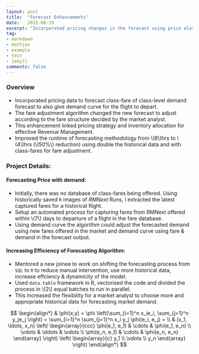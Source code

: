 ```yaml
---
layout: post
title:  "Forecast Enhancements"
date:   2015-08-10
excerpt: "Incorporated pricing changes in the forecast using price elasticity of demand to enhance inventory allocation."
tag:
- markdown 
- mathjax
- example
- test
- jekyll
comments: false
---
```


### Overview  

- Incorporated pricing data to forecast class-fare of class-level demand forecast to also give demand curve for the flight to depart.  
- The fare adjustment algorithm changed the new forecast to adjust according to the fare structure decided by the market analyst.  
- This enhancement linked pricing strategy and inventory allocation for effective Revenue Management.  
- Improved the runtime of forecasting methodology from \\(8\\)hrs to \\(4\\)hrs (\\(50\%\\) reduction) using double the historical data and with class-fares for fare adjustment.  


### Project Details:  

#### Forecasting Price with demand:  
- Initially, there was no database of class-fares being offered. Using historically saved `R` images of *RMNext* Runs, I extracted the latest captured fares for a historical flight.  
- Setup an automated process for capturing fares from RMNext offered within \\(7\\) days to departure of a flight in the fare database.  
- Using demand curve the algorithm could adjust the forecasted demand using new fares offered in the market and demand curve using fare & demand in the forecast output.  


#### Increasing Efficiency of Forecasting Algorithm:  
- Mentored a new joinee to work on shifting the forecasting process from `SQL` to `R` to reduce manual intervention, use more historical data, increase effciency & dynamicity of the model.  
- Used `data.table` framework in R, vectorised the code and divided the process in \\(2\\) equal batches to run in parallel.  
- This increased the flexibility for a market analyst to choose more and appropriate historical data for forecasting market demand.  

    

$$
\begin{align*}
  & \phi(x,y) = \phi \left(\sum_{i=1}^n x_ie_i, \sum_{j=1}^n y_je_j \right)
  = \sum_{i=1}^n \sum_{j=1}^n x_i y_j \phi(e_i, e_j) = \\
  & (x_1, \ldots, x_n) \left( \begin{array}{ccc}
      \phi(e_1, e_1) & \cdots & \phi(e_1, e_n) \\
      \vdots & \ddots & \vdots \\
      \phi(e_n, e_1) & \cdots & \phi(e_n, e_n)
    \end{array} \right)
  \left( \begin{array}{c}
      y_1 \\
      \vdots \\
      y_n
    \end{array} \right)
\end{align*}
$$
